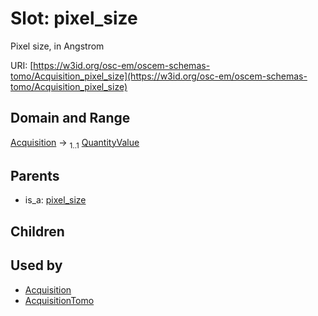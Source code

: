 
# Slot: pixel_size

Pixel size, in Angstrom

URI: [https://w3id.org/osc-em/oscem-schemas-tomo/Acquisition_pixel_size](https://w3id.org/osc-em/oscem-schemas-tomo/Acquisition_pixel_size)


## Domain and Range

[Acquisition](Acquisition.md) &#8594;  <sub>1..1</sub> [QuantityValue](QuantityValue.md)

## Parents

 *  is_a: [pixel_size](pixel_size.md)

## Children


## Used by

 * [Acquisition](Acquisition.md)
 * [AcquisitionTomo](AcquisitionTomo.md)
